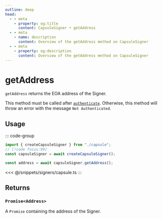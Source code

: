 ```yaml
---
outline: deep
head:
  - - meta
    - property: og:title
      content: CapsuleSigner • getAddress
  - - meta
    - name: description
      content: Overview of the getAddress method on CapsuleSigner
  - - meta
    - property: og:description
      content: Overview of the getAddress method on CapsuleSigner
---
```


# getAddress

`getAddress` returns the EOA address of the Signer.

This method must be called after [`authenticate`](/packages/aa-signers/capsule/authenticate). Otherwise, this method will throw an error with the message `Not Authenticated`.

## Usage

::: code-group

```ts [example.ts]
import { createCapsuleSigner } from "./capsule";
// [!code focus:99]
const capsuleSigner = await createCapsuleSigner();

const address = await capsuleSigner.getAddress();
```

<<< @/snippets/signers/capsule.ts
:::

## Returns

### `Promise<Address>`

A `Promise` containing the address of the Signer.
